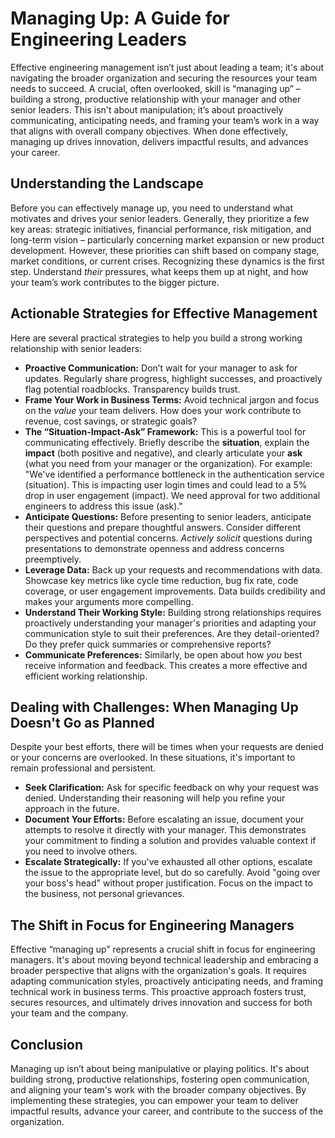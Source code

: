 # Managing Up: A Guide for Engineering Leaders

Effective engineering management isn’t just about leading a team; it's about navigating the broader organization and securing the resources your team needs to succeed. A crucial, often overlooked, skill is “managing up” – building a strong, productive relationship with your manager and other senior leaders. This isn't about manipulation; it’s about proactively communicating, anticipating needs, and framing your team’s work in a way that aligns with overall company objectives. When done effectively, managing up drives innovation, delivers impactful results, and advances your career.

## Understanding the Landscape

Before you can effectively manage up, you need to understand what motivates and drives your senior leaders. Generally, they prioritize a few key areas: strategic initiatives, financial performance, risk mitigation, and long-term vision – particularly concerning market expansion or new product development. However, these priorities can shift based on company stage, market conditions, or current crises. Recognizing these dynamics is the first step. Understand *their* pressures, what keeps them up at night, and how your team’s work contributes to the bigger picture.

## Actionable Strategies for Effective Management

Here are several practical strategies to help you build a strong working relationship with senior leaders:

* **Proactive Communication:** Don’t wait for your manager to ask for updates. Regularly share progress, highlight successes, and proactively flag potential roadblocks. Transparency builds trust.
* **Frame Your Work in Business Terms:** Avoid technical jargon and focus on the *value* your team delivers. How does your work contribute to revenue, cost savings, or strategic goals?
* **The “Situation-Impact-Ask” Framework:** This is a powerful tool for communicating effectively. Briefly describe the **situation**, explain the **impact** (both positive and negative), and clearly articulate your **ask** (what you need from your manager or the organization). For example: "We've identified a performance bottleneck in the authentication service (situation). This is impacting user login times and could lead to a 5% drop in user engagement (impact). We need approval for two additional engineers to address this issue (ask)."
* **Anticipate Questions:** Before presenting to senior leaders, anticipate their questions and prepare thoughtful answers. Consider different perspectives and potential concerns. *Actively solicit* questions during presentations to demonstrate openness and address concerns preemptively.
* **Leverage Data:**  Back up your requests and recommendations with data. Showcase key metrics like cycle time reduction, bug fix rate, code coverage, or user engagement improvements. Data builds credibility and makes your arguments more compelling.
* **Understand Their Working Style:** Building strong relationships requires proactively understanding your manager's priorities and adapting your communication style to suit their preferences. Are they detail-oriented? Do they prefer quick summaries or comprehensive reports?
* **Communicate Preferences:**  Similarly, be open about how *you* best receive information and feedback. This creates a more effective and efficient working relationship.




## Dealing with Challenges: When Managing Up Doesn't Go as Planned

Despite your best efforts, there will be times when your requests are denied or your concerns are overlooked. In these situations, it's important to remain professional and persistent. 

* **Seek Clarification:**  Ask for specific feedback on why your request was denied. Understanding their reasoning will help you refine your approach in the future.
* **Document Your Efforts:** Before escalating an issue, document your attempts to resolve it directly with your manager. This demonstrates your commitment to finding a solution and provides valuable context if you need to involve others.
* **Escalate Strategically:** If you've exhausted all other options, escalate the issue to the appropriate level, but do so carefully.  Avoid "going over your boss's head" without proper justification.  Focus on the impact to the business, not personal grievances.



## The Shift in Focus for Engineering Managers

Effective “managing up” represents a crucial shift in focus for engineering managers. It's about moving beyond technical leadership and embracing a broader perspective that aligns with the organization's goals. It requires adapting communication styles, proactively anticipating needs, and framing technical work in business terms. This proactive approach fosters trust, secures resources, and ultimately drives innovation and success for both your team and the company.




## Conclusion

Managing up isn’t about being manipulative or playing politics. It's about building strong, productive relationships, fostering open communication, and aligning your team's work with the broader company objectives. By implementing these strategies, you can empower your team to deliver impactful results, advance your career, and contribute to the success of the organization.